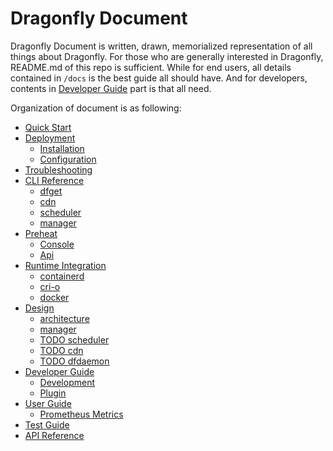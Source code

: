 # Dragonfly Document

Dragonfly Document is written, drawn, memorialized representation of
all things about Dragonfly. For those who are generally interested in Dragonfly,
README.md of this repo is sufficient. While for end users,
all details contained in `/docs` is the best guide all should have.
And for developers, contents in [Developer Guide](developer-guide/developer-guide.md)
part is that all need.

Organization of document is as following:

- [Quick Start](quick-start.md)
- [Deployment](deployment/README.md)
  - [Installation](deployment/installation)
  - [Configuration](deployment/configuration)
- [Troubleshooting](troubleshooting/README.md)
- [CLI Reference](cli-reference/README.md)
  - [dfget](cli-reference/dfget.md)
  - [cdn](cli-reference/cdn.md)
  - [scheduler](cli-reference/scheduler.md)
  - [manager](cli-reference/manager.md)
- [Preheat](preheat/README.md)
  - [Console](preheat/console.md)
  - [Api](preheat/api.md)
- [Runtime Integration](runtime-integration/README.md)
  - [containerd](runtime-integration/containerd/README.md)
  - [cri-o](runtime-integration/cri-o.md)
  - [docker](runtime-integration/docker.md)
- [Design](design/README.md)
  - [architecture](design/architecture.md)
  - [manager](design/manager.md)
  - [TODO scheduler](design/scheduler.md)
  - [TODO cdn](design/cdn.md)
  - [TODO dfdaemon](design/dfdaemon.md)
- [Developer Guide](developer-guide/README.md)
  - [Development](developer-guide/development.md)
  - [Plugin](developer-guide/plugin.md)
- [User Guide](user-guide/README.md)
  - [Prometheus Metrics](user-guide/metrics.md)
- [Test Guide](test-guide/test-guide.md)
- [API Reference](api-reference/api-reference.md)
